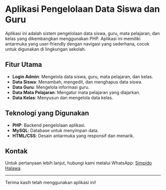 # Aplikasi Pengelolaan Data Siswa dan Guru

Aplikasi ini adalah sistem pengelolaan data siswa, guru, mata pelajaran, dan kelas yang dikembangkan menggunakan PHP. Aplikasi ini memiliki antarmuka yang user-friendly dengan navigasi yang sederhana, cocok untuk digunakan di lingkungan sekolah.

## Fitur Utama
- **Login Admin**: Mengelola data siswa, guru, mata pelajaran, dan kelas.
- **Data Siswa**: Menambah, mengedit, dan menghapus data siswa.
- **Data Guru**: Mengelola informasi guru.
- **Data Mata Pelajaran**: Mengatur mata pelajaran yang diajarkan.
- **Data Kelas**: Menyusun dan mengelola data kelas.

## Teknologi yang Digunakan
- **PHP**: Backend pengelolaan aplikasi.
- **MySQL**: Database untuk menyimpan data.
- **HTML/CSS**: Desain antarmuka yang responsif dan menarik.

## Kontak
Untuk pertanyaan lebih lanjut, hubungi kami melalui WhatsApp: [Simpido Halawa](https://wa.me/6281396047088).

---

Terima kasih telah menggunakan aplikasi ini!

